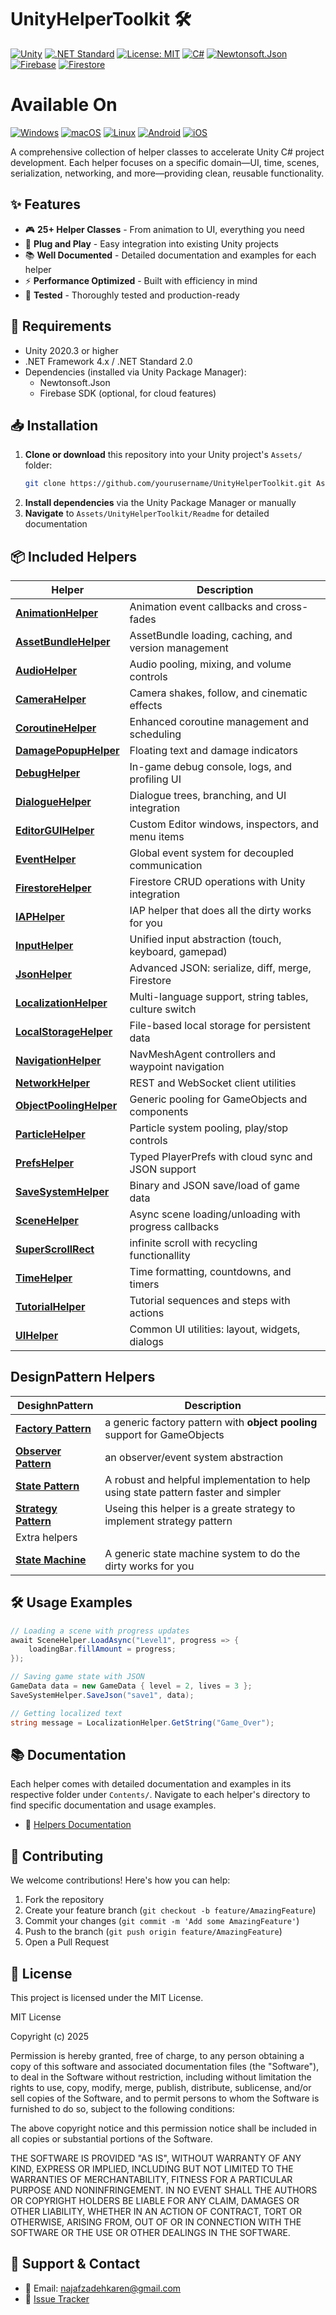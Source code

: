 # UnityHelperToolkit 🛠️

[![Unity](https://img.shields.io/badge/Unity-2021.3%2B-blue.svg)](https://unity.com/)
[![.NET Standard](https://img.shields.io/badge/.NET-Standard%202.1-blueviolet.svg)](https://docs.microsoft.com/en-us/dotnet/standard/net-standard)
[![License: MIT](https://img.shields.io/badge/License-MIT-yellow.svg)](#-license)
[![C#](https://img.shields.io/badge/language-C%23-239120.svg)](https://docs.microsoft.com/en-us/dotnet/csharp/)
[![Newtonsoft.Json](https://img.shields.io/badge/Newtonsoft.Json-supported-brightgreen.svg)](https://www.newtonsoft.com/json)
[![Firebase](https://img.shields.io/badge/Firebase-supported-orange.svg)](https://firebase.google.com/)
[![Firestore](https://img.shields.io/badge/Firestore-supported-orange.svg)](https://firebase.google.com/products/firestore)

# Available On
[![Windows](https://img.shields.io/badge/Windows-supported-blue.svg)](https://www.microsoft.com/windows/)
[![macOS](https://img.shields.io/badge/macOS-supported-lightgrey.svg)](https://www.apple.com/macos/)
[![Linux](https://img.shields.io/badge/Linux-supported-yellowgreen.svg)](https://www.linux.org/)
[![Android](https://img.shields.io/badge/Android-supported-brightgreen.svg)](https://www.android.com/)
[![iOS](https://img.shields.io/badge/iOS-supported-lightgrey.svg)](https://www.apple.com/ios/)

A comprehensive collection of helper classes to accelerate Unity C# project development. Each helper focuses on a specific domain—UI, time, scenes, serialization, networking, and more—providing clean, reusable functionality.

## ✨ Features

- 🎮 **25+ Helper Classes** - From animation to UI, everything you need
- 🔌 **Plug and Play** - Easy integration into existing Unity projects
- 📚 **Well Documented** - Detailed documentation and examples for each helper
- ⚡ **Performance Optimized** - Built with efficiency in mind
- 🧪 **Tested** - Thoroughly tested and production-ready

## 🚀 Requirements

- Unity 2020.3 or higher
- .NET Framework 4.x / .NET Standard 2.0
- Dependencies (installed via Unity Package Manager):
  - Newtonsoft.Json
  - Firebase SDK (optional, for cloud features)

## 📥 Installation

1. **Clone or download** this repository into your Unity project's `Assets/` folder:
   ```bash
   git clone https://github.com/yourusername/UnityHelperToolkit.git Assets/UnityHelperToolkit
   ```
2. **Install dependencies** via the Unity Package Manager or manually
3. **Navigate** to `Assets/UnityHelperToolkit/Readme` for detailed documentation

## 📦 Included Helpers

| Helper                                                    | Description                                           |
| ----------------------------                              | ----------------------------------------------------- |
| [**AnimationHelper**](./Contents/AnimationHelper/)        | Animation event callbacks and cross-fades             |
| [**AssetBundleHelper**](./Contents/AssetBundleHelper/)    | AssetBundle loading, caching, and version management  |
| [**AudioHelper**](./Contents/AudioHelper/)                | Audio pooling, mixing, and volume controls            |
| [**CameraHelper**](./Contents/CameraHelper/)              | Camera shakes, follow, and cinematic effects          |
| [**CoroutineHelper**](./Contents/CoroutineHelper/)        | Enhanced coroutine management and scheduling          |
| [**DamagePopupHelper**](./Contents/DamagePopupHelper/)    | Floating text and damage indicators                   |
| [**DebugHelper**](./Contents/DebugHelper/)                | In-game debug console, logs, and profiling UI         |
| [**DialogueHelper**](./Contents/DialogueHelper/)          | Dialogue trees, branching, and UI integration         |
| [**EditorGUIHelper**](./Contents/EditorGUIHelper/)        | Custom Editor windows, inspectors, and menu items     |
| [**EventHelper**](./Contents/EventHelper/)                | Global event system for decoupled communication       |
| [**FirestoreHelper**](./Contents/FirestoreHelper/)        | Firestore CRUD operations with Unity integration      |
| [**IAPHelper**](./Contents/IAPHelper/)                    | IAP helper that does all the dirty works for you      |
| [**InputHelper**](./Contents/InputHelper/)                | Unified input abstraction (touch, keyboard, gamepad)  |
| [**JsonHelper**](./Contents/JsonHelper/)                  | Advanced JSON: serialize, diff, merge, Firestore      |
| [**LocalizationHelper**](./Contents/LocalizationHelper/)  | Multi-language support, string tables, culture switch |
| [**LocalStorageHelper**](./Contents/LocalStorageHelper/)  | File-based local storage for persistent data          |
| [**NavigationHelper**](./Contents/NavigationHelper/)      | NavMeshAgent controllers and waypoint navigation      |
| [**NetworkHelper**](./Contents/NetworkHelper/)            | REST and WebSocket client utilities                   |
| [**ObjectPoolingHelper**](./Contents/ObjectPoolingHelper/)| Generic pooling for GameObjects and components        |
| [**ParticleHelper**](./Contents/ParticleHelper/)          | Particle system pooling, play/stop controls           |
| [**PrefsHelper**](./Contents/PrefsHelper/)                | Typed PlayerPrefs with cloud sync and JSON support    |
| [**SaveSystemHelper**](./Contents/SaveSystemHelper/)      | Binary and JSON save/load of game data                |
| [**SceneHelper**](./Contents/SceneHelper/)                | Async scene loading/unloading with progress callbacks |
| [**SuperScrollRect**](./Contents/SuperScrollRect/)        | infinite scroll with recycling functionallity         |
| [**TimeHelper**](./Contents/TimeHelper/)                  | Time formatting, countdowns, and timers               |
| [**TutorialHelper**](./Contents/TutorialHelper/)          | Tutorial sequences and steps with actions             |
| [**UIHelper**](./Contents/UIHelper/)                      | Common UI utilities: layout, widgets, dialogs         |


## DesignPattern Helpers

| DesighnPattern                                                          | Description
| ---------------------------                                             | -----------------------------------------------------                             |
| [**Factory Pattern**](./Contents/DesignPatternHelpers/FactoryPattern/)  | a generic factory pattern with **object pooling** support for GameObjects         |
| [**Observer Pattern**](./Contents/DesignPatternHelpers/ObserverPattern/)| an observer/event system abstraction                                              |
| [**State Pattern**](./Contents/DesignPatternHelpers/StatePattern/)      | A robust and helpful implementation to help using state pattern faster and simpler|
| [**Strategy Pattern**](./Contents/DesignPatternHelpers/StrategyPattern/)| Useing this helper is a greate strategy to implement strategy pattern             |
| Extra helpers                                                           |
| [**State Machine**](./Contents/DesignPatternHelpers/StateMachine/)      | A generic state machine system to do the dirty works for you                      |


## 🛠️ Usage Examples

```csharp
// Loading a scene with progress updates
await SceneHelper.LoadAsync("Level1", progress => {
    loadingBar.fillAmount = progress;
});

// Saving game state with JSON
GameData data = new GameData { level = 2, lives = 3 };
SaveSystemHelper.SaveJson("save1", data);

// Getting localized text
string message = LocalizationHelper.GetString("Game_Over");
```

## 📚 Documentation

Each helper comes with detailed documentation and examples in its respective folder under `Contents/`. Navigate to each helper's directory to find specific documentation and usage examples.

- 📖 [Helpers Documentation](./Contents/)

## 🤝 Contributing

We welcome contributions! Here's how you can help:

1. Fork the repository
2. Create your feature branch (`git checkout -b feature/AmazingFeature`)
3. Commit your changes (`git commit -m 'Add some AmazingFeature'`)
4. Push to the branch (`git push origin feature/AmazingFeature`)
5. Open a Pull Request

## 📄 License

This project is licensed under the MIT License.

MIT License

Copyright (c) 2025

Permission is hereby granted, free of charge, to any person obtaining a copy
of this software and associated documentation files (the "Software"), to deal
in the Software without restriction, including without limitation the rights
to use, copy, modify, merge, publish, distribute, sublicense, and/or sell
copies of the Software, and to permit persons to whom the Software is
furnished to do so, subject to the following conditions:

The above copyright notice and this permission notice shall be included in all
copies or substantial portions of the Software.

THE SOFTWARE IS PROVIDED "AS IS", WITHOUT WARRANTY OF ANY KIND, EXPRESS OR
IMPLIED, INCLUDING BUT NOT LIMITED TO THE WARRANTIES OF MERCHANTABILITY,
FITNESS FOR A PARTICULAR PURPOSE AND NONINFRINGEMENT. IN NO EVENT SHALL THE
AUTHORS OR COPYRIGHT HOLDERS BE LIABLE FOR ANY CLAIM, DAMAGES OR OTHER
LIABILITY, WHETHER IN AN ACTION OF CONTRACT, TORT OR OTHERWISE, ARISING FROM,
OUT OF OR IN CONNECTION WITH THE SOFTWARE OR THE USE OR OTHER DEALINGS IN THE
SOFTWARE.

## 💬 Support & Contact

- 📧 Email: [najafzadehkaren@gmail.com](mailto:najafzadehkaren@gmail.com)
- 🐛 [Issue Tracker](https://github.com/Karen-Najafzadeh/UnityHelperSDKDocumentation/issues)
